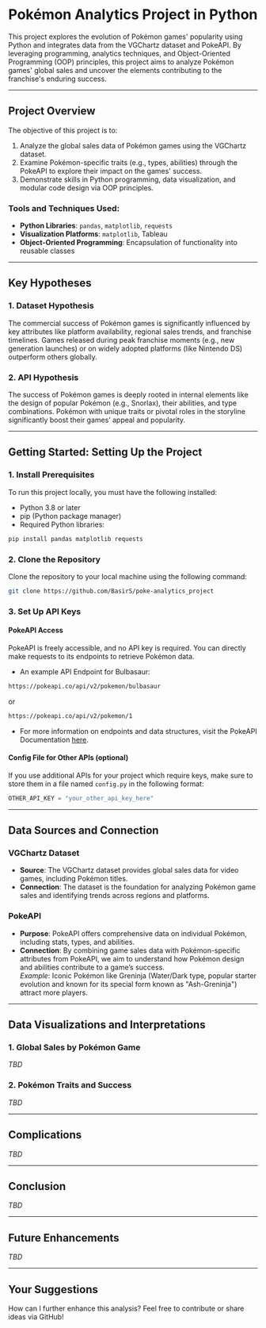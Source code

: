 # Pokémon Analytics Project in Python

This project explores the evolution of Pokémon games' popularity using Python and integrates data from the VGChartz dataset and PokeAPI. By leveraging programming, analytics techniques, and Object-Oriented Programming (OOP) principles, this project aims to analyze Pokémon games' global sales and uncover the elements contributing to the franchise's enduring success.

---

## Project Overview

The objective of this project is to:

1. Analyze the global sales data of Pokémon games using the VGChartz dataset.  
2. Examine Pokémon-specific traits (e.g., types, abilities) through the PokeAPI to explore their impact on the games' success.  
3. Demonstrate skills in Python programming, data visualization, and modular code design via OOP principles.

### Tools and Techniques Used:
- **Python Libraries**: `pandas`, `matplotlib`, `requests`  
- **Visualization Platforms**: `matplotlib`, Tableau  
- **Object-Oriented Programming**: Encapsulation of functionality into reusable classes  

---

## Key Hypotheses

### 1. Dataset Hypothesis  
The commercial success of Pokémon games is significantly influenced by key attributes like platform availability, regional sales trends, and franchise timelines. Games released during peak franchise moments (e.g., new generation launches) or on widely adopted platforms (like Nintendo DS) outperform others globally.

### 2. API Hypothesis  
The success of Pokémon games is deeply rooted in internal elements like the design of popular Pokémon (e.g., Snorlax), their abilities, and type combinations. Pokémon with unique traits or pivotal roles in the storyline significantly boost their games’ appeal and popularity.

---

## Getting Started: Setting Up the Project

### 1. Install Prerequisites  
To run this project locally, you must have the following installed:
- Python 3.8 or later  
- pip (Python package manager)  
- Required Python libraries:  

```bash
pip install pandas matplotlib requests
```

### 2. Clone the Repository  
Clone the repository to your local machine using the following command:  

```bash
git clone https://github.com/BasirS/poke-analytics_project
```

### 3. Set Up API Keys

#### PokeAPI Access  
PokeAPI is freely accessible, and no API key is required. You can directly make requests to its endpoints to retrieve Pokémon data.  

- An example API Endpoint for Bulbasaur:  

```bash
https://pokeapi.co/api/v2/pokemon/bulbasaur
```
or
```bash
https://pokeapi.co/api/v2/pokemon/1
```

- For more information on endpoints and data structures, visit the PokeAPI Documentation <a href="https://pokeapi.co/docs/v2" title="Official PokeAPI Documentation" target="_blank">here</a>.

#### Config File for Other APIs (optional)  
If you use additional APIs for your project which require keys, make sure to store them in a file named `config.py` in the following format:

```python
OTHER_API_KEY = "your_other_api_key_here"
```

---

## Data Sources and Connection

### VGChartz Dataset  
- **Source**: The VGChartz dataset provides global sales data for video games, including Pokémon titles.  
- **Connection**: The dataset is the foundation for analyzing Pokémon game sales and identifying trends across regions and platforms.  

### PokeAPI  
- **Purpose**: PokeAPI offers comprehensive data on individual Pokémon, including stats, types, and abilities.  
- **Connection**: By combining game sales data with Pokémon-specific attributes from PokeAPI, we aim to understand how Pokémon design and abilities contribute to a game’s success.  
  *Example*: Iconic Pokémon like Greninja (Water/Dark type, popular starter evolution and known for its special form known as "Ash-Greninja") attract more players.

---

## Data Visualizations and Interpretations

### 1. Global Sales by Pokémon Game  
*TBD*  

### 2. Pokémon Traits and Success  
*TBD*  

---

## Complications  
*TBD*  

---

## Conclusion  
*TBD*  

---

## Future Enhancements  
*TBD*  

---

## Your Suggestions  

How can I further enhance this analysis? Feel free to contribute or share ideas via GitHub!
